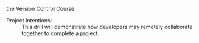  the Version Control Course

  <dt>Project Intentions:</dt>
  <dd>This drill will demonstrate how developers may remotely collaborate together to complete a project.</dd>
</dl>
